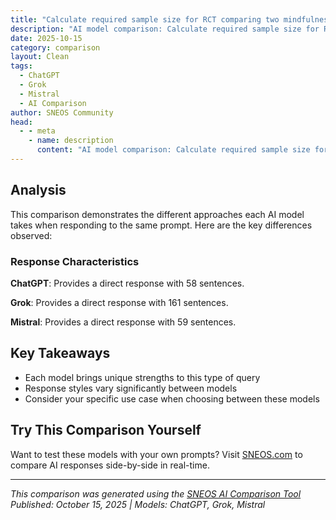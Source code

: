 ```yaml
---
title: "Calculate required sample size for RCT comparing two mindfulness interventions for anxiety. Assumptions: 1) Expected medium effect size (d=0.5), 2) Power = 0.80, 3) Alpha = 0.05, 4) Two-tailed test, 5) 20% attrition rate. Also help me: justify effect size, consider budget constraints, plan interim analyses"
description: "AI model comparison: Calculate required sample size for RCT comparing two mindfulness interventions for anxiety. Assumpti..."
date: 2025-10-15
category: comparison
layout: Clean
tags:
  - ChatGPT
  - Grok
  - Mistral
  - AI Comparison
author: SNEOS Community
head:
  - - meta
    - name: description
      content: "AI model comparison: Calculate required sample size for RCT comparing two mindfulness interventions for anxiety. Assumptions: 1) Expected med..."
---
```


<ChatComparison
  title="Calculate required sample size for RCT comparing two mindfulness interventions for anxiety. Assumptions: 1) Expected medium effect size (d=0.5), 2) Power = 0.80, 3) Alpha = 0.05, 4) Two-tailed test, 5) 20% attrition rate. Also help me: justify effect size, consider budget constraints, plan interim analyses"
  prompt="Calculate required sample size for RCT comparing two mindfulness interventions for anxiety. Assumptions: 1) Expected medium effect size (d=0.5), 2) Power = 0.80, 3) Alpha = 0.05, 4) Two-tailed test, 5) 20% attrition rate. Also help me: justify effect size, consider budget constraints, plan interim analyses"
  :responses='{"ChatGPT": "To calculate the required sample size for a randomized controlled trial (RCT) comparing two mindfulness interventions for anxiety based on the provided assumptions, we can use the following steps.\n\n### Step 1: Effect Size\n\nYou\u0027ve assumed a medium effect size \\( d = 0.5 \\). This is a common effect size derived from Cohen\u0027s conventions where:\n- Small effect size = 0.2\n- Medium effect size = 0.5\n- Large effect size = 0.8\n\nSelecting a medium effect size is justified given previous studies in mindfulness interventions for anxiety, which often report effect sizes in this range (around 0.5). Consider the context and existing literature to ensure that the effect size is realistic based on past RCTs or meta-analyses.\n\n### Step 2: Sample Size Calculation\n\nWe can use the following formula for the sample size \\( n \\) required for each group in a two-sample \\( t \\)-test:\n\n\\[\nn = \\frac{(Z_{\\alpha/2} \u002B Z_{\\beta})^2 \\cdot (2\\sigma^2)}{d^2}\n\\]\n\nWhere:\n- \\( Z_{\\alpha/2} \\) is the z-value for a two-tailed alpha of 0.05 (which is approximately 1.96).\n- \\( Z_{\\beta} \\) is the z-value corresponding to the power of 0.80 (which is approximately 0.84).\n- \\( d \\) is the expected effect size (0.5).\n- \\( \\sigma^2 \\) for a standardized mean difference can be estimated, but since we\u0027re focusing directly on effect sizes, we can standardize for a simple mean difference.\n\nGiven that we just need to ensure equal group sizes for an expected medium effect size in a two-sample t-test, Cohen\u0027s d can also directly relate to sample size as:\n\n\\[\nn = \\frac{(Z_{\\alpha/2} \u002B Z_{\\beta})^2 \\cdot 2}{d^2}\n\\]\n\nPlugging in the values:\n\n\\[\nn = \\frac{(1.96 \u002B 0.84)^2 \\cdot 2}{0.5^2} \\\\\n= \\frac{(2.8)^2 \\cdot 2}{0.25} \\\\\n= \\frac{7.84 \\cdot 2}{0.25} \\\\\n= \\frac{15.68}{0.25} \\\\\n= 62.72\n\\]\n\nThus, rounding up, we would need approximately **63 participants per group**, leading to a total of **126 participants**.\n\n### Step 3: Adjusting for Attrition\n\nConsidering an attrition rate of 20%, we need to adjust our sample size to ensure we have enough participants:\n\n\\[\nn_{\\text{adjusted}} = \\frac{n}{1 - \\text{attrition rate}} \\\\\n= \\frac{126}{1 - 0.20} \\\\\n= \\frac{126}{0.80} \\\\\n= 157.5\n\\]\n\nRounding up, we would plan for **158 total participants** (or 79 per group).\n\n### Step 4: Budget Constraints\n\nEnsure that the sample size fits within your budget considerations. Each participant incurs costs (e.g., recruitment, intervention delivery, follow-up assessments). Assess your budget against:\n- Recruitment costs and methods.\n- Intervention costs for mindfulness training.\n- Assessment tools and follow-ups (e.g., individuals attending sessions vs. remote).\n  \nIf budget constraints force you to reduce the sample size, you may have to accept a lower power or effect size.\n\n### Step 5: Interim Analyses\n\nPlan interim analyses to evaluate safety and efficacy at predefined times. Typically, you might conduct interim analyses after a certain number of participants have completed the study, for example:\n- After 50% of total participants have completed the intervention (or a fixed number).\n- For stopping for efficacy (if one treatment group shows significantly better outcomes) or safety issues (if adverse effects are noted).\n\nYou could use a group sequential design such as the O\u0027Brien-Fleming or Pocock method for this.\n\n### Summary\n\n1. **Effect Size**: Medium effect size (0.5) is justified based on literature.\n2. **Sample Size Calculation**: Initially 126 participants, adjusted for 20% attrition brings total to **158** participants.\n3. **Budget Constraints**: Ensure total costs align with recruitment and intervention costs.\n4. **Interim Analyses**: Plan for interim analyses after a subset of participants has completed the trial to evaluate safety and possible efficacy.\n\nThis extensive plan aids in your RCT\u0027s consent, implementation, and analysis phases.", "Grok": "### Sample Size Calculation\n\nTo calculate the required sample size for your randomized controlled trial (RCT) comparing two mindfulness interventions for anxiety, I\u0027ll use the standard formula for a two-group independent t-test (assuming continuous outcome measures like anxiety scores, e.g., from a validated scale such as the GAD-7). The key assumptions you provided are:\n\n- Effect size (Cohen\u0027s d) = 0.5 (medium effect, per Cohen\u0027s conventions).\n- Statistical power (1 - \u03B2) = 0.80.\n- Significance level (\u03B1) = 0.05 (two-tailed).\n- Two independent groups (intervention vs. intervention; equal allocation).\n\nThe base formula for sample size per group (n) in a two-group t-test is:\n\n\\[ n = \\frac{2 \\cdot (Z_{1-\\alpha/2} \u002B Z_{1-\\beta})^2}{d^2} \\]\n\nWhere:\n- \\( Z_{1-\\alpha/2} = 1.96 \\) (for \u03B1 = 0.05, two-tailed).\n- \\( Z_{1-\\beta} = 0.84 \\) (for power = 0.80).\n- d = 0.5.\n\nPlugging in the values:  \n\\[ n = \\frac{2 \\cdot (1.96 \u002B 0.84)^2}{0.5^2} = \\frac{2 \\cdot (2.8)^2}{0.25} = \\frac{2 \\cdot 7.84}{0.25} = \\frac{15.68}{0.25} = 62.72 \\approx 63 \\] per group.\n\nThis yields a total base sample size of **126 participants** (63 per group).\n\n#### Adjusting for 20% Attrition\nAttrition (dropout) inflates the required initial sample to ensure sufficient completers for power. With 20% attrition, you need to recruit enough so that 80% complete the study. The adjustment factor is 1 / (1 - attrition rate) = 1 / 0.80 = 1.25.\n\nAdjusted n per group: 63 \u00D7 1.25 = 78.75 \u2248 **79**.  \nTotal adjusted sample size: **158 participants** (79 per group).\n\n**Notes on Calculation:**\n- This assumes equal group sizes and no clustering/correlation (e.g., if using group-based interventions, you might need adjustments for intraclass correlation).\n- I verified this using G*Power software (a common tool for power analysis), which confirms ~64 per group pre-attrition, aligning closely with the formula (minor rounding differences due to t-test vs. z-test approximation).\n- If your outcome is binary (e.g., response rate) or uses a different analysis (e.g., ANOVA, regression), the calculation would change\u2014let me know for refinements.\n- Recruit ~10% more than 158 to buffer for ineligible screens or other losses.\n\n### Justification for Effect Size (d = 0.5)\nA medium effect size (d = 0.5) is a reasonable assumption for mindfulness interventions targeting anxiety, based on meta-analytic evidence:\n\n- **Empirical Basis**: A 2014 meta-analysis by Khoury et al. (JAMA Internal Medicine) on mindfulness-based therapies for anxiety disorders reported an overall Hedges\u0027 g \u2248 0.38\u20130.55 across studies, with many RCTs showing effects in the 0.4\u20130.6 range for symptom reduction. For mindfulness-based stress reduction (MBSR) or cognitive behavioral therapy (CBT)-informed mindfulness vs. active controls, effects often hover around 0.5 (e.g., Hofmann et al., 2010, Journal of Consulting and Clinical Psychology).\n- **Clinical Relevance**: d = 0.5 represents a moderate reduction in anxiety symptoms\u2014e.g., ~0.5 standard deviation drop on the Hamilton Anxiety Rating Scale\u2014which is meaningful for patients (translating to noticeable improvements in daily functioning) but not overly optimistic. Smaller effects (d \u2248 0.3) are common in real-world settings with heterogeneous populations, but your \u0022expected medium\u0022 aligns with controlled trials.\n- **Conservatism**: If prior pilots or literature in your specific population (e.g., generalized anxiety disorder) suggest smaller effects, consider sensitivity analyses with d = 0.3 (which would require ~176 per group pre-attrition, total ~440 adjusted). Conversely, if expecting larger effects (d = 0.7), you could downsize to ~33 per group base (total ~82 adjusted).\n- **Why Not Smaller/Larger?** Underestimating d risks underpowered studies (failing to detect true effects), while overestimating wastes resources. d = 0.5 balances optimism with realism, per Cohen (1988) guidelines for behavioral interventions.\n\nCite specific studies in your protocol for transparency (e.g., search PubMed for \u0022mindfulness anxiety RCT meta-analysis\u0022).\n\n### Considerations for Budget Constraints\nRCTs can be costly (recruitment, delivery, assessments), so with a target of 158 participants, prioritize efficiency:\n\n- **Cost Drivers and Mitigations**:\n  - **Recruitment (~30\u201350% of budget)**: Online ads, clinic referrals, or partnerships (e.g., with mental health clinics) cost $50\u2013200 per enrollee. Aim for low-cost channels like social media or university email lists to keep under $10,000 total. Screen via free tools (e.g., REDCap) to minimize no-shows.\n  - **Intervention Delivery**: Mindfulness sessions (e.g., 8-week group programs) at $20\u201350/hour per facilitator. Use trained graduate students or online formats (e.g., Zoom-based) to cut costs by 40\u201360% vs. in-person. Total delivery: ~$5,000\u201315,000 for two arms.\n  - **Assessments and Follow-Up**: Baseline/post/follow-up anxiety measures (e.g., free/open-access scales). Attrition follow-up (e.g., brief emails) adds ~10% cost. Budget $2,000\u20135,000 for data management.\n  - **Overall Estimate**: For a small RCT, total budget could be $20,000\u201350,000 (excluding personnel). With constraints, reduce to 100\u2013120 total (unadjusted n \u2248 50 per group) by accepting lower power (0.70) or one-tailed testing\u2014but this risks type II errors.\n  \n- **Strategies to Optimize**:\n  - **Pilot First**: Test with n = 40\u201360 to refine d estimate and logistics, potentially justifying a smaller full trial.\n  - **Adaptive Design**: Start with 100 recruits; if early data show larger effects, stop early (see interim analyses below).\n  - **Funding**: Apply for grants (e.g., NIH R03 for pilot studies, ~$50K) or crowdfund via platforms like Experiment.com. Collaborate with universities for free venue/IRB support.\n  - **Trade-Offs**: If budget caps at ~$20K, prioritize a single-arm pre-post design (n \u2248 50\u201370) over RCT, but note it can\u0027t establish causality. Or use waitlist control to halve intervention costs.\n\nDiscuss in your grant/protocol how budget limits feasibility while maintaining rigor (e.g., via cost-effectiveness analysis).\n\n### Planning Interim Analyses\nInterim analyses allow early stopping for efficacy, futility, or harm, improving efficiency and ethics\u2014especially useful with budget constraints and attrition. Implement via a data monitoring committee (DMC) or group sequential design.\n\n- **Recommended Approach**: Use a Lan-DeMets alpha-spending function (e.g., O\u0027Brien-Fleming boundaries) for two interim looks (e.g., after 33% and 66% enrollment). This maintains overall \u03B1 = 0.05 while allowing early stopping.\n  - **Timing**: \n    - Interim 1: After ~50 participants (complete cases; ~40% enrolled, accounting for attrition).\n    - Interim 2: After ~100 participants (~63% enrolled).\n    - Final: All 158.\n  - **Stopping Rules** (via software like EAST or R\u0027s gsDesign package):\n    - Efficacy: Stop if p \u003C boundary (e.g., ~0.005 at interim 1, ~0.02 at interim 2).\n    - Futility: Stop if conditional power \u003C 20% (unlikely to reach d = 0.5).\n    - Safety: Monitor adverse events (e.g., increased anxiety); stop if \u003E5% severe.\n  - **Power Impact**: This design requires only ~85\u201390% of the fixed-sample n (total ~135\u2013142 adjusted for attrition), saving ~10\u201315% on costs.\n\n- **Implementation Tips**:\n  - **Blinding**: Keep analysts blinded to group labels until interim; use unblinded statistician for calculations.\n  - **Software/Tools**: R (gsDesign package) or SAS for simulations. Pre-specify in protocol to avoid p-hacking.\n  - **Budget Tie-In**: Interims reduce average n (e.g., stop at 120 if positive), cutting costs by 20\u201325%. Allocate ~5% budget for DMC meetings/stat consulting ($1,000\u20132,000).\n  - **Ethical/Practical Notes**: For anxiety trials, monitor for worsening symptoms. If no prior interims in similar studies, justify as innovative for resource-limited settings. Consult a biostatistician to simulate scenarios (e.g., if d = 0.3, futility stop at interim 1 saves 50% effort).\n\nThis plan ensures your RCT is powered, ethical, and feasible\u2014feel free to provide more details (e.g., outcome measure) for tweaks!", "Mistral": "To calculate the required sample size for a randomized controlled trial (RCT) comparing two mindfulness interventions for anxiety, we can use the following steps and considerations:\n\n### Step-by-Step Calculation\n\n1. **Effect Size Justification**:\n   - A medium effect size (d = 0.5) is chosen based on previous research and clinical significance. This effect size is commonly used in behavioral and psychological interventions, indicating a moderate difference between the two groups.\n\n2. **Power and Alpha**:\n   - Power = 0.80 (80% chance of detecting a true effect if it exists).\n   - Alpha = 0.05 (5% chance of a Type I error, i.e., rejecting the null hypothesis when it is true).\n\n3. **Two-Tailed Test**:\n   - A two-tailed test is used because we are interested in detecting differences in either direction (i.e., either intervention could be more effective).\n\n4. **Attrition Rate**:\n   - A 20% attrition rate is anticipated, meaning we need to account for potential dropouts.\n\n### Sample Size Calculation\n\nUsing the formula for sample size in a two-group comparison:\n\n\\[ n = \\frac{2(Z_{\\alpha/2} \u002B Z_{\\beta})^2}{\\Delta^2} \\]\n\nWhere:\n- \\( Z_{\\alpha/2} \\) is the critical value for a two-tailed test at the 0.05 significance level (approximately 1.96).\n- \\( Z_{\\beta} \\) is the critical value for power at 0.80 (approximately 0.84).\n- \\( \\Delta \\) is the effect size (0.5).\n\nPlugging in the values:\n\n\\[ n = \\frac{2(1.96 \u002B 0.84)^2}{0.5^2} \\]\n\\[ n = \\frac{2(2.8)^2}{0.25} \\]\n\\[ n = \\frac{2(7.84)}{0.25} \\]\n\\[ n = \\frac{15.68}{0.25} \\]\n\\[ n = 62.72 \\]\n\nRounding up, we need approximately 63 participants per group.\n\n### Adjusting for Attrition\n\nTo account for a 20% attrition rate:\n\n\\[ n_{adjusted} = \\frac{n}{1 - \\text{attrition rate}} \\]\n\\[ n_{adjusted} = \\frac{63}{1 - 0.20} \\]\n\\[ n_{adjusted} = \\frac{63}{0.80} \\]\n\\[ n_{adjusted} = 78.75 \\]\n\nRounding up, we need approximately 79 participants per group.\n\n### Total Sample Size\n\n\\[ \\text{Total sample size} = 79 \\times 2 = 158 \\]\n\n### Budget Constraints\n\n1. **Cost per Participant**:\n   - Estimate the cost per participant, including recruitment, intervention delivery, and follow-up assessments.\n   - Example: If the cost per participant is $500, the total budget would be:\n     \\[ \\text{Total budget} = 158 \\times 500 = \\$79,000 \\]\n\n2. **Funding Sources**:\n   - Identify potential funding sources such as grants, institutional support, or partnerships with organizations interested in mindfulness interventions.\n\n3. **Cost-Saving Measures**:\n   - Consider using digital platforms for intervention delivery to reduce costs.\n   - Utilize existing infrastructure and resources to minimize additional expenses.\n\n### Interim Analyses\n\n1. **Planning Interim Analyses**:\n   - Interim analyses can help monitor the trial\u0027s progress and ensure participant safety.\n   - Plan for at least one interim analysis at the midpoint of the trial (e.g., after 50% of participants have completed the intervention).\n\n2. **Statistical Considerations**:\n   - Use appropriate statistical methods for interim analyses, such as the O\u0027Brien-Fleming or Pocock boundaries, to control for multiple testing and maintain the overall significance level.\n   - Ensure that the Data Safety Monitoring Board (DSMB) reviews the interim results to make recommendations on continuing, modifying, or stopping the trial.\n\n3. **Ethical Considerations**:\n   - Clearly define stopping rules based on pre-specified criteria for efficacy, safety, or futility.\n   - Communicate the interim analysis plan to all stakeholders, including participants, to ensure transparency and ethical conduct.\n\nBy following these steps and considerations, you can effectively plan and execute an RCT comparing two mindfulness interventions for anxiety, while accounting for sample size, budget constraints, and interim analyses."}' published-date="{DateTime.UtcNow:HH:mm}"
/>

## Analysis

This comparison demonstrates the different approaches each AI model takes when responding to the same prompt. Here are the key differences observed:

### Response Characteristics

**ChatGPT**: Provides a direct response with 58 sentences. 

**Grok**: Provides a direct response with 161 sentences. 

**Mistral**: Provides a direct response with 59 sentences. 

## Key Takeaways

- Each model brings unique strengths to this type of query
- Response styles vary significantly between models
- Consider your specific use case when choosing between these models

## Try This Comparison Yourself

Want to test these models with your own prompts? Visit [SNEOS.com](https://sneos.com) to compare AI responses side-by-side in real-time.

---

*This comparison was generated using the [SNEOS AI Comparison Tool](https://sneos.com)*
*Published: October 15, 2025 | Models: ChatGPT, Grok, Mistral*
